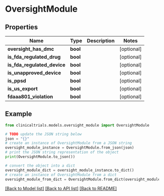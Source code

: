 # OversightModule


## Properties

Name | Type | Description | Notes
------------ | ------------- | ------------- | -------------
**oversight_has_dmc** | **bool** |  | [optional] 
**is_fda_regulated_drug** | **bool** |  | [optional] 
**is_fda_regulated_device** | **bool** |  | [optional] 
**is_unapproved_device** | **bool** |  | [optional] 
**is_ppsd** | **bool** |  | [optional] 
**is_us_export** | **bool** |  | [optional] 
**fdaaa801_violation** | **bool** |  | [optional] 

## Example

```python
from clinicaltrials.models.oversight_module import OversightModule

# TODO update the JSON string below
json = "{}"
# create an instance of OversightModule from a JSON string
oversight_module_instance = OversightModule.from_json(json)
# print the JSON string representation of the object
print(OversightModule.to_json())

# convert the object into a dict
oversight_module_dict = oversight_module_instance.to_dict()
# create an instance of OversightModule from a dict
oversight_module_from_dict = OversightModule.from_dict(oversight_module_dict)
```
[[Back to Model list]](../README.md#documentation-for-models) [[Back to API list]](../README.md#documentation-for-api-endpoints) [[Back to README]](../README.md)


